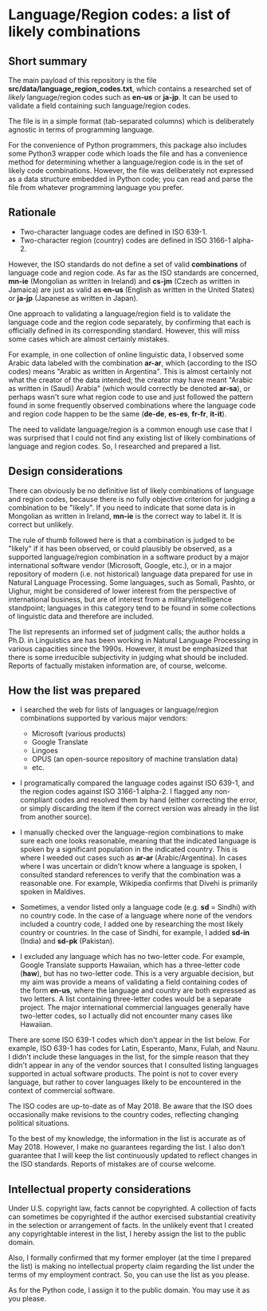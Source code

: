 
# Language/Region codes: a list of likely combinations

## Short summary

The main payload of this repository is the file **src/data/language_region_codes.txt**, which contains a researched set of *likely* language/region codes such as **en-us** or **ja-jp**.  It can be used to validate a field containing such language/region codes.

The file is in a simple format (tab-separated columns) which is deliberately agnostic in terms of programming language.

For the convenience of Python programmers, this package also includes some Python3 wrapper code which loads the file and has a convenience method for determining whether a language/region code is in the set of likely code combinations.  However, the file was deliberately not expressed as a data structure embedded in Python code; you can read and parse the file from whatever programming language you prefer.

## Rationale

* Two-character language codes are defined in ISO 639-1.
* Two-character region (country) codes are defined in ISO 3166-1 alpha-2.

However, the ISO standards do not define a set of valid **combinations** of language code and region code.  As far as the ISO standards are concerned, **mn-ie** (Mongolian as written in Ireland) and **cs-jm** (Czech as written in Jamaica) are just as valid as **en-us** (English as written in the United States) or **ja-jp** (Japanese as written in Japan).

One approach to validating a language/region field is to validate the language code and the region code separately, by confirming that each is officially defined in its corresponding standard.  However, this will miss some cases which are almost certainly mistakes.

For example, in one collection of online linguistic data, I observed some Arabic data labeled with the combination **ar-ar**, which (according to the ISO codes) means "Arabic as written in Argentina".  This is almost certainly not what the creator of the data intended; the creator may have meant "Arabic as written in (Saudi) Arabia" (which would correctly be denoted **ar-sa**), or perhaps wasn't sure what region code to use and just followed the pattern found in some frequently observed combinations where the language code and region code happen to be the same (**de-de**, **es-es**, **fr-fr**, **it-it**).

The need to validate language/region is a common enough use case that I was surprised that I could not find any existing list of likely combinations of language and region codes.  So, I researched and prepared a list.


## Design considerations

There can obviously be no definitive list of likely combinations of language and region codes, because there is no fully objective criterion for judging a combination to be "likely".  If you need to indicate that some data is in Mongolian as written in Ireland, **mn-ie** is the correct way to label it.  It is correct but unlikely.

The rule of thumb followed here is that a combination is judged to be "likely" if it has been observed, or could plausibly be observed, as a supported language/region combination in a software product by a major international software vendor (Microsoft, Google, etc.), or in a major repository of modern (i.e. not historical) language data prepared for use in Natural Language Processing.  Some languages, such as Somali, Pashto, or Uighur, might be considered of lower interest from the perspective of international business, but are of interest from a military/intelligence standpoint; languages in this category tend to be found in some collections of linguistic data and therefore are included.

The list represents an informed set of judgment calls; the author holds a Ph.D. in Linguistics are has been working in Natural Language Processing in various capacities since the 1990s.  However, it must be emphasized that there is some irreducible subjectivity in judging what should be included.  Reports of factually mistaken information are, of course, welcome.


## How the list was prepared

* I searched the web for lists of languages or language/region combinations supported by various major vendors:

  * Microsoft (various products)
  * Google Translate
  * Lingoes
  * OPUS (an open-source repository of machine translation data)
  * etc.

* I programatically compared the language codes against ISO 639-1, and the region codes against ISO 3166-1 alpha-2. I flagged any non-compliant codes and resolved them by hand (either correcting the error, or simply discarding the item if the correct version was already in the list from another source).

* I manually checked over the language-region combinations to make sure each one looks reasonable, meaning that the indicated language is spoken by a significant population in the indicated country. This is where I weeded out cases such as **ar-ar** (Arabic/Argentina). In cases where I was uncertain or didn’t know where a language is spoken, I consulted standard references to verify that the combination was a reasonable one. For example, Wikipedia confirms that Divehi is primarily spoken in Maldives.

* Sometimes, a vendor listed only a language code (e.g. **sd** = Sindhi) with no country code. In the case of a language where none of the vendors included a country code, I added one by researching the most likely country or countries. In the case of Sindhi, for example, I added **sd-in** (India) and **sd-pk** (Pakistan).

* I excluded any language which has no two-letter code. For example, Google Translate supports Hawaiian, which has a three-letter code (**haw**), but has no two-letter code. This is a very arguable decision, but my aim was provide a means of validating a field containing codes of the form **en-us**, where the language and country are both expressed as two letters. A list containing three-letter codes would be a separate project. The major international commercial languages generally have two-letter codes, so I actually did not encounter many cases like Hawaiian.

There are some ISO 639-1 codes which don't appear in the list below. For example, ISO 639-1 has codes for Latin, Esperanto, Manx, Fulah, and Nauru. I didn't include these languages in the list, for the simple reason that they didn't appear in any of the vendor sources that I consulted listing languages supported in actual software products. The point is not to cover every language, but rather to cover languages likely to be encountered in the context of commercial software.

The ISO codes are up-to-date as of May 2018. Be aware that the ISO does occasionally make revisions to the country codes, reflecting changing political situations.

To the best of my knowledge, the information in the list is accurate as of May 2018. However, I make no guarantees regarding the list. I also don’t guarantee that I will keep the list continuously updated to reflect changes in the ISO standards. Reports of mistakes are of course welcome. 

## Intellectual property considerations

Under U.S. copyright law, facts cannot be copyrighted. A collection of facts can sometimes be copyrighted if the author exercised substantial creativity in the selection or arrangement of facts. In the unlikely event that I created any copyrightable interest in the list, I hereby assign the list to the public domain.

Also, I formally confirmed that my former employer (at the time I prepared the list) is making no intellectual property claim regarding the list under the terms of my employment contract. So, you can use the list as you please.

As for the Python code, I assign it to the public domain.  You may use it as you please.


